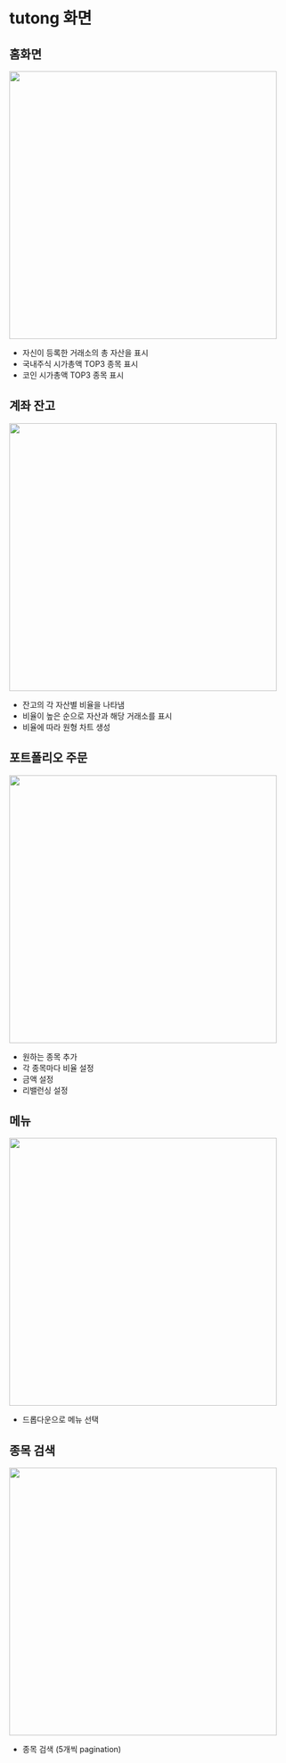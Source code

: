 # tutong 화면

## 홈화면

<img src="./img/home.PNG" width="480">

- 자신이 등록한 거래소의 총 자산을 표시
- 국내주식 시가총액 TOP3 종목 표시
- 코인 시가총액 TOP3 종목 표시

## 계좌 잔고

<img src="./img/balance.PNG" width="480">

- 잔고의 각 자산별 비율을 나타냄
- 비율이 높은 순으로 자산과 해당 거래소를 표시
- 비율에 따라 원형 차트 생성

## 포트폴리오 주문

<img src="./img/portfolio.PNG" width="480">

- 원하는 종목 추가
- 각 종목마다 비율 설정
- 금액 설정
- 리밸런싱 설정

## 메뉴

<img src="./img/dropdown-menu.PNG" width="480">

- 드롭다운으로 메뉴 선택

## 종목 검색

<img src="./img/search.PNG" width="480">

- 종목 검색 (5개씩 pagination)
